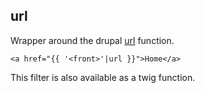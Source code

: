 ## url

Wrapper around the drupal [url](https://api.drupal.org/api/drupal/includes%21common.inc/function/url/7) function.

```
<a href="{{ '<front>'|url }}">Home</a>
```

This filter is also available as a twig function.
